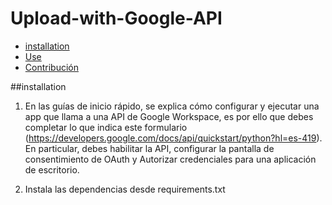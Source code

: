 # Upload-with-Google-API

- [installation](#iinstallation)
- [Use](#use)
- [Contribución](#contribución)

##installation

1. En las guías de inicio rápido, se explica cómo configurar y ejecutar una app que llama a una API de Google Workspace, es por ello que debes completar lo que indica este formulario (https://developers.google.com/docs/api/quickstart/python?hl=es-419). En particular, debes habilitar la API, configurar la pantalla de consentimiento de OAuth y Autorizar credenciales para una aplicación de escritorio.

2. Instala las dependencias desde requirements.txt
   
